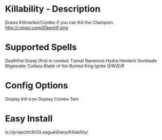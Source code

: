 Killability - Description
======================
Draws Killmarker/Combo if you can Kill the Champion.
http://i.imgur.com/iGkeohP.png

Supported Spells
======================
Deathfire Grasp (first in combo)
Tiamat
Ravenous Hydra
Hextech Gunblade
Bilgewater Cutlass
Blade of the Ruined King
Ignite
Q/W/E/R

Config Options
======================
Display Kill Icon
Display Combo Text

Easy Install
======================
ls://project/h3h3/LeagueSharp/Killability/
